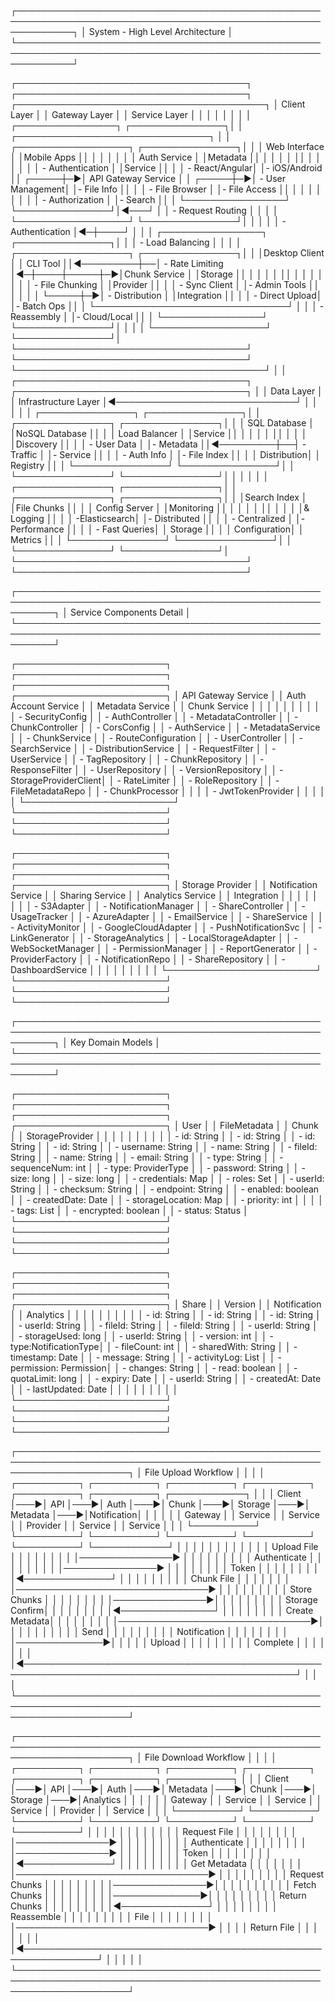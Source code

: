 ┌─────────────────────────────────────────────────────────────────────────────────────────────────────────────┐
│                                           System - High Level Architecture                                  │
└─────────────────────────────────────────────────────────────────────────────────────────────────────────────┘

┌─────────────────────────────────────┐          ┌─────────────────────────────────────┐          ┌────────────────────────────────────────┐
│            Client Layer             │          │            Gateway Layer            │          │         Service Layer                  │
│                                     │          │                                     │          │                                        │
│ ┌────────────────┐ ┌───────────────┐│          │  ┌───────────────────────────────┐  │          │  ┌──────────────────┐ ┌───────────────┐│
│ │ Web Interface  │ │Mobile Apps    ││          │  │                               │  │          │  │ Auth Service     │ │Metadata       ││
│ │                │ │               ││          │  │                               │  │          │  │ - Authentication │ │Service        ││
│ │ - React/Angular│ │- iOS/Android  ││    ┌─────┼─▶│   API Gateway Service         │  │    ┌─────┼─▶│ - User Management│ │- File Info    ││
│ │ - File Browser │ │- File Access  ││    │     │  │                               │  │    │     │  │ - Authorization  │ │- Search       ││
│ └────────────────┘ └───────────────┘│◄───┘     │  │ - Request Routing             │  │    │     │  └──────────────────┘ └───────────────┘│
│                                     │          │  │ - Authentication              │◄─┼────┘     │                                        │
│ ┌────────────────┐ ┌───────────────┐│          │  │ - Load Balancing              │  │    │     │  ┌──────────────────┐ ┌───────────────┐│
│ │Desktop Client  │ │ CLI Tool      ││◄─────────┼──│ - Rate Limiting               │◄─┼────┼─────┼─▶│Chunk Service     │ │Storage        ││
│ │                │ │               ││          │  │                               │  │    │     │  │ - File Chunking  │ │Provider       ││
│ │ - Sync Client  │ │- Admin Tools  ││          │  │                               │  │    └─────┼─▶│ - Distribution   │ │Integration    ││
│ │ - Direct Upload│ │- Batch Ops    ││          │  └───────────────────────────────┘  │          │  │ - Reassembly     │ │- Cloud/Local  ││
│ └────────────────┘ └───────────────┘│          │                                     │          │  └──────────────────┘ └───────────────┘│
└─────────────────────────────────────┘          └─────────────────────────────────────┘          └────────────────────────────────────────┘
                                                                                                                      │
                                                                                                                      │
┌─────────────────────────────────────┐          ┌─────────────────────────────────────┐                              │
│         Data Layer                  │          │       Infrastructure Layer          │◄─────────────────────────────┘
│                                     │          │                                     │
│  ┌───────────────┐ ┌───────────────┐│          │  ┌───────────────┐ ┌───────────────┐│
│  │ SQL Database  │ │NoSQL Database ││          │  │ Load Balancer │ │Service        ││
│  │               │ │               ││          │  │               │ │Discovery      ││
│  │ - User Data   │ │- Metadata     ││◄─────────┼──┤ - Traffic     │ │- Service      ││
│  │ - Auth Info   │ │- File Index   ││          │  │   Distribution│ │  Registry     ││
│  └───────────────┘ └───────────────┘│          │  └───────────────┘ └───────────────┘│
│                                     │          │                                     │
│  ┌───────────────┐ ┌───────────────┐│          │  ┌───────────────┐ ┌───────────────┐│
│  │Search Index   │ │File Chunks    ││          │  │ Config Server │ │Monitoring     ││
│  │               │ │               ││          │  │               │ │& Logging      ││
│  │ -Elasticsearch│ │- Distributed  ││          │  │ - Centralized │ │- Performance  ││
│  │ - Fast Queries│ │  Storage      ││          │  │  Configuration│ │  Metrics      ││
│  └───────────────┘ └───────────────┘│          │  └───────────────┘ └───────────────┘│
└─────────────────────────────────────┘          └─────────────────────────────────────┘

┌──────────────────────────────────────────────────────────────────────────────────────────────────────────┐
│                                   Service Components Detail                                              │
└──────────────────────────────────────────────────────────────────────────────────────────────────────────┘

┌────────────────────────┐     ┌────────────────────────┐     ┌────────────────────────┐     ┌────────────────────────┐
│ API Gateway Service    │     │ Auth Account Service   │     │ Metadata Service       │     │ Chunk Service          │
│                        │     │                        │     │                        │     │                        │
│ - SecurityConfig       │     │ - AuthController       │     │ - MetadataController   │     │ - ChunkController      │
│ - CorsConfig           │     │ - AuthService          │     │ - MetadataService      │     │ - ChunkService         │
│ - RouteConfiguration   │     │ - UserController       │     │ - SearchService        │     │ - DistributionService  │
│ - RequestFilter        │     │ - UserService          │     │ - TagRepository        │     │ - ChunkRepository      │
│ - ResponseFilter       │     │ - UserRepository       │     │ - VersionRepository    │     │ - StorageProviderClient│
│ - RateLimiter          │     │ - RoleRepository       │     │ - FileMetadataRepo     │     │ - ChunkProcessor       │
│                        │     │ - JwtTokenProvider     │     │                        │     │                        │
└────────────────────────┘     └────────────────────────┘     └────────────────────────┘     └────────────────────────┘

┌────────────────────────┐     ┌────────────────────────┐     ┌────────────────────────┐     ┌────────────────────────┐
│ Storage Provider       │     │ Notification Service   │     │ Sharing Service        │     │ Analytics Service      │
│ Integration            │     │                        │     │                        │     │                        │
│ - S3Adapter            │     │ - NotificationManager  │     │ - ShareController      │     │ - UsageTracker         │
│ - AzureAdapter         │     │ - EmailService         │     │ - ShareService         │     │ - ActivityMonitor      │
│ - GoogleCloudAdapter   │     │ - PushNotificationSvc  │     │ - LinkGenerator        │     │ - StorageAnalytics     │
│ - LocalStorageAdapter  │     │ - WebSocketManager     │     │ - PermissionManager    │     │ - ReportGenerator      │
│ - ProviderFactory      │     │ - NotificationRepo     │     │ - ShareRepository      │     │ - DashboardService     │
│                        │     │                        │     │                        │     │                        │
└────────────────────────┘     └────────────────────────┘     └────────────────────────┘     └────────────────────────┘

┌──────────────────────────────────────────────────────────────────────────────────────────────────────────┐
│                                   Key Domain Models                                                      │
└──────────────────────────────────────────────────────────────────────────────────────────────────────────┘

┌────────────────────────┐     ┌────────────────────────┐     ┌────────────────────────┐     ┌────────────────────────┐
│ User                   │     │ FileMetadata           │     │ Chunk                  │     │ StorageProvider        │
│                        │     │                        │     │                        │     │                        │
│ - id: String           │     │ - id: String           │     │ - id: String           │     │ - id: String           │
│ - username: String     │     │ - name: String         │     │ - fileId: String       │     │ - name: String         │
│ - email: String        │     │ - type: String         │     │ - sequenceNum: int     │     │ - type: ProviderType   │
│ - password: String     │     │ - size: long           │     │ - size: long           │     │ - credentials: Map     │
│ - roles: Set<Role>     │     │ - userId: String       │     │ - checksum: String     │     │ - endpoint: String     │
│ - enabled: boolean     │     │ - createdDate: Date    │     │ - storageLocation: Map │     │ - priority: int        │
│                        │     │ - tags: List<Tag>      │     │ - encrypted: boolean   │     │ - status: Status       │
└────────────────────────┘     └────────────────────────┘     └────────────────────────┘     └────────────────────────┘

┌────────────────────────┐     ┌────────────────────────┐     ┌────────────────────────┐     ┌────────────────────────┐
│ Share                  │     │ Version                │     │ Notification           │     │ Analytics              │
│                        │     │                        │     │                        │     │                        │
│ - id: String           │     │ - id: String           │     │ - id: String           │     │ - userId: String       │
│ - fileId: String       │     │ - fileId: String       │     │ - userId: String       │     │ - storageUsed: long    │
│ - userId: String       │     │ - version: int         │     │ - type:NotificationType│     │ - fileCount: int       │
│ - sharedWith: String   │     │ - timestamp: Date      │     │ - message: String      │     │ - activityLog: List    │
│ - permission: Permission│    │ - changes: String      │     │ - read: boolean        │     │ - quotaLimit: long     │
│ - expiry: Date         │     │ - userId: String       │     │ - createdAt: Date      │     │ - lastUpdated: Date    │
│                        │     │                        │     │                        │     │                        │
└────────────────────────┘     └────────────────────────┘     └────────────────────────┘     └────────────────────────┘

┌──────────────────────────────────────────────────────────────────────────────────────────────────────────────────────┐
│                                       File Upload Workflow                                                           │
│                                                                                                                      │
│  ┌──────────┐    ┌──────────┐    ┌──────────┐    ┌──────────┐    ┌──────────┐    ┌──────────┐    ┌────────────┐      │
│  │  Client  │───►│   API    │───►│   Auth   │───►│  Chunk   │───►│ Storage  │───►│ Metadata │───►│Notification│      │
│  │          │    │ Gateway  │    │ Service  │    │ Service  │    │ Provider │    │ Service  │    │ Service    │      │
│  └──────────┘    └──────────┘    └──────────┘    └──────────┘    └──────────┘    └──────────┘    └────────────┘      │
│       │               │               │              │                │               │               │              │
│       │ Upload File   │               │              │                │               │               │              │
│       │───────────────►               │              │                │               │               │              │
│       │               │ Authenticate  │              │                │               │               │              │
│       │               │───────────────►              │                │               │               │              │
│       │               │ Token         │              │                │               │               │              │
│       │               │◄──────────────┘              │                │               │               │              │
│       │               │               │ Chunk File   │                │               │               │              │
│       │               │───────────────────────────────►               │               │               │              │
│       │               │               │              │ Store Chunks   │               │               │              │
│       │               │               │              │───────────────►│               │               │              │
│       │               │               │              │ Storage Confirm│               │               │              │
│       │               │               │              │◄───────────────┘               │               │              │
│       │               │               │              │ Create Metadata│               │               │              │
│       │               │               │              │───────────────────────────────►│               │              │
│       │               │               │              │              │                 │ Send          │              │
│       │               │               │              │              │                 │ Notification  │              │
│       │               │               │              │              │                 │──────────────►│              │
│       │               │ Upload        │              │              │                 │               │              │
│       │               │ Complete      │              │              │                 │               │              │
│       │◄──────────────────────────────────────────────────────────────────────────────────────────────┘              │
│                                                                                                                      │
└──────────────────────────────────────────────────────────────────────────────────────────────────────────────────────┘

┌──────────────────────────────────────────────────────────────────────────────────────────────────────────────────────┐
│                                       File Download Workflow                                                         │
│                                                                                                                      │
│  ┌──────────┐    ┌──────────┐    ┌──────────┐    ┌──────────┐    ┌──────────┐    ┌──────────┐    ┌──────────┐        │
│  │  Client  │───►│   API    │───►│   Auth   │───►│ Metadata │───►│  Chunk   │───►│ Storage  │───►│Analytics │        │
│  │          │    │ Gateway  │    │ Service  │    │ Service  │    │ Service  │    │ Provider │    │ Service  │        │
│  └──────────┘    └──────────┘    └──────────┘    └──────────┘    └──────────┘    └──────────┘    └──────────┘        │
│       │               │               │              │                │               │               │              │
│       │ Request File  │               │              │                │               │               │              │
│       │───────────────►               │              │                │               │               │              │
│       │               │ Authenticate  │              │                │               │               │              │
│       │               │───────────────►              │                │               │               │              │
│       │               │ Token         │              │                │               │               │              │
│       │               │◄──────────────┘              │                │               │               │              │
│       │               │               │ Get Metadata │                │               │               │              │
│       │               │───────────────────────────────►               │               │               │              │
│       │               │               │              │ Request Chunks │               │               │              │
│       │               │               │              │───────────────►│               │               │              │
│       │               │               │              │                │ Fetch Chunks  │               │              │
│       │               │               │              │                │──────────────►│               │              │
│       │               │               │              │                │ Return Chunks │               │              │
│       │               │               │              │                │◄──────────────┘               │              │
│       │               │               │              │                │ Reassemble    │               │              │
│       │               │               │              │                │ File          │               │              │
│       │               │               │              │                │───────────────────────────────►              │
│       │               │ Return File   │              │                │               │               │              │
│       │◄──────────────────────────────────────────────────────────────┘               │               │              │
│                                                                                                                      │
└──────────────────────────────────────────────────────────────────────────────────────────────────────────────────────┘